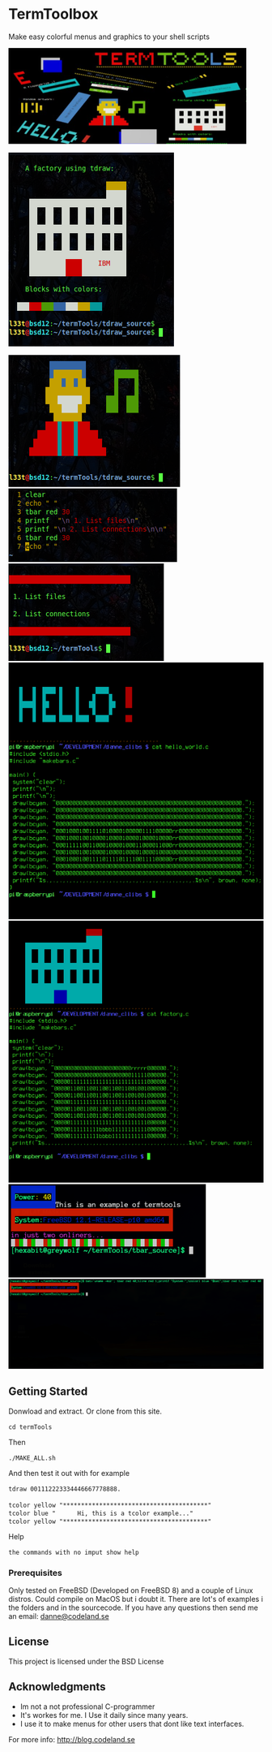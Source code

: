 # TermToolbox
Make easy colorful menus and graphics to your shell scripts 

![Image of TermTools](https://github.com/hexabitsweden/TermToolbox/blob/main/screenshots/main.png?raw=true)

![Image of TermTools](https://github.com/hexabitsweden/TermToolbox/blob/main/screenshots/tdraw.png?raw=true)

![Image of TermTools](https://github.com/hexabitsweden/TermToolbox/blob/main/screenshots/tdraw_man.png?raw=true)
![Image of TermTools](https://github.com/hexabitsweden/TermToolbox/blob/main/screenshots/tbar2.png?raw=true)
![Image of TermTools](https://github.com/hexabitsweden/TermToolbox/blob/main/screenshots/tbar1.png?raw=true)
![Image of TermTools](https://github.com/hexabitsweden/TermToolbox/blob/main/screenshots/hello_world-color.png?raw=true)
![Image of TermTools](https://github.com/hexabitsweden/TermToolbox/blob/main/screenshots/factory-colors.png?raw=true)
![Image of TermTools](https://github.com/hexabitsweden/TermToolbox/blob/main/screenshots/twoliners.png?raw=true)
![Image of TermTools](https://github.com/hexabitsweden/TermToolbox/blob/main/screenshots/oneliner.png?raw=true)

## Getting Started
Donwload and extract. Or clone from this site.
```
cd termTools
```
Then
```
./MAKE_ALL.sh
```
And then test it out with for example
```
tdraw 001112223334446667778888. 

tcolor yellow "****************************************"
tcolor blue "      Hi, this is a tcolor example..."
tcolor yellow "****************************************"
```
Help
```
the commands with no imput show help
```

### Prerequisites

Only tested on FreeBSD (Developed on FreeBSD 8) and a couple of Linux distros.
Could compile on MacOS but i doubt it. 
There are lot's of examples i the folders and in the sourcecode.
If you have any questions then send me an email: danne@codeland.se

## License

This project is licensed under the BSD License

## Acknowledgments
* Im not a not professional C-programmer
* It's workes for me. I Use it daily since many years.
* I use it to make menus for other users that dont like text interfaces.



For more info: http://blog.codeland.se
